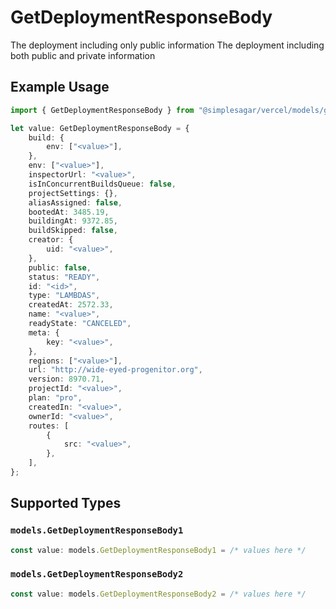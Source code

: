 # GetDeploymentResponseBody

The deployment including only public information
The deployment including both public and private information

## Example Usage

```typescript
import { GetDeploymentResponseBody } from "@simplesagar/vercel/models/getdeploymentop.js";

let value: GetDeploymentResponseBody = {
    build: {
        env: ["<value>"],
    },
    env: ["<value>"],
    inspectorUrl: "<value>",
    isInConcurrentBuildsQueue: false,
    projectSettings: {},
    aliasAssigned: false,
    bootedAt: 3485.19,
    buildingAt: 9372.85,
    buildSkipped: false,
    creator: {
        uid: "<value>",
    },
    public: false,
    status: "READY",
    id: "<id>",
    type: "LAMBDAS",
    createdAt: 2572.33,
    name: "<value>",
    readyState: "CANCELED",
    meta: {
        key: "<value>",
    },
    regions: ["<value>"],
    url: "http://wide-eyed-progenitor.org",
    version: 8970.71,
    projectId: "<value>",
    plan: "pro",
    createdIn: "<value>",
    ownerId: "<value>",
    routes: [
        {
            src: "<value>",
        },
    ],
};
```

## Supported Types

### `models.GetDeploymentResponseBody1`

```typescript
const value: models.GetDeploymentResponseBody1 = /* values here */
```

### `models.GetDeploymentResponseBody2`

```typescript
const value: models.GetDeploymentResponseBody2 = /* values here */
```

